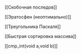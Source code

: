 [[Скобочная последов]]

[[Эратосфен (неоптимально)]]

[[Треугольника Паскаля]]

[[Быстрая сортировка массива]]

[[cmp_int(void a,void b)]]
